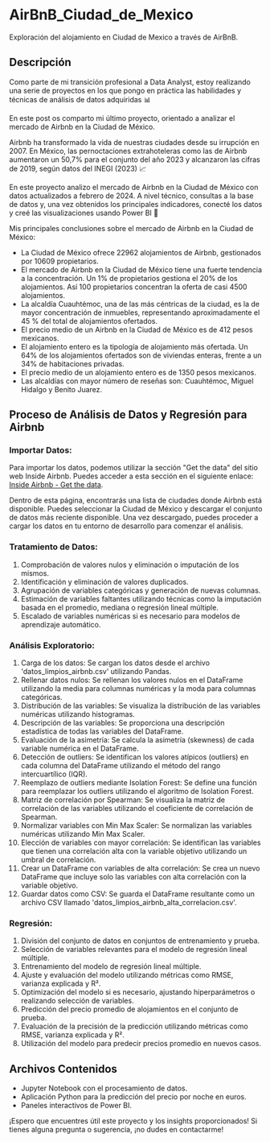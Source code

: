 # AirBnB_Ciudad_de_Mexico
 Exploración del alojamiento en Ciudad de Mexico a través de AirBnB.


## Descripción
Como parte de mi transición profesional a Data Analyst, estoy realizando una serie de proyectos en los que pongo en práctica las habilidades y técnicas de análisis de datos adquiridas 📊

En este post os comparto mi último proyecto, orientado a analizar el mercado de Airbnb en la Ciudad de México.

Airbnb ha transformado la vida de nuestras ciudades desde su irrupción en 2007. En México, las pernoctaciones extrahoteleras como las de Airbnb aumentaron un 50,7% para el conjunto del año 2023 y alcanzaron las cifras de 2019, según datos del INEGI (2023) 📈

En este proyecto analizo el mercado de Airbnb en la Ciudad de México con datos actualizados a febrero de 2024. A nivel técnico, consultas a la base de datos y, una vez obtenidos los principales indicadores, conecté los datos y creé las visualizaciones usando Power BI 📶

Mis principales conclusiones sobre el mercado de Airbnb en la Ciudad de México:

- La Ciudad de México ofrece 22962 alojamientos de Airbnb, gestionados por 10609 propietarios.
- El mercado de Airbnb en la Ciudad de México tiene una fuerte tendencia a la concentración. Un 1% de propietarios gestiona el 20% de los alojamientos. Así 100 propietarios concentran la oferta de casi 4500 alojamientos.
- La alcaldía Cuauhtémoc, una de las más céntricas de la ciudad, es la de mayor concentración de inmuebles, representando aproximadamente el 45 % del total de alojamientos ofertados.
- El precio medio de un Airbnb en la Ciudad de México es de 412 pesos mexicanos.
- El alojamiento entero es la tipología de alojamiento más ofertada. Un 64% de los alojamientos ofertados son de viviendas enteras, frente a un 34% de habitaciones privadas.
- El precio medio de un alojamiento entero es de 1350 pesos mexicanos.
- Las alcaldías con mayor número de reseñas son: Cuauhtémoc, Miguel Hidalgo y Benito Juarez.

## Proceso de Análisis de Datos y Regresión para Airbnb

### Importar Datos:
Para importar los datos, podemos utilizar la sección "Get the data" del sitio web Inside Airbnb. Puedes acceder a esta sección en el siguiente enlace: [Inside Airbnb - Get the data](http://insideairbnb.com/get-the-data.html).

Dentro de esta página, encontrarás una lista de ciudades donde Airbnb está disponible. Puedes seleccionar la Ciudad de México y descargar el conjunto de datos más reciente disponible. Una vez descargado, puedes proceder a cargar los datos en tu entorno de desarrollo para comenzar el análisis.

### Tratamiento de Datos:
1. Comprobación de valores nulos y eliminación o imputación de los mismos.
2. Identificación y eliminación de valores duplicados.
3. Agrupación de variables categóricas y generación de nuevas columnas.
4. Estimación de variables faltantes utilizando técnicas como la imputación basada en el promedio, mediana o regresión lineal múltiple.
5. Escalado de variables numéricas si es necesario para modelos de aprendizaje automático.

### Análisis Exploratorio:
1. Carga de los datos: Se cargan los datos desde el archivo 'datos_limpios_airbnb.csv' utilizando Pandas.
2. Rellenar datos nulos: Se rellenan los valores nulos en el DataFrame utilizando la media para columnas numéricas y la moda para columnas categóricas.
3. Distribución de las variables: Se visualiza la distribución de las variables numéricas utilizando histogramas.
4. Descripción de las variables: Se proporciona una descripción estadística de todas las variables del DataFrame.
5. Evaluación de la asimetría: Se calcula la asimetría (skewness) de cada variable numérica en el DataFrame.
6. Detección de outliers: Se identifican los valores atípicos (outliers) en cada columna del DataFrame utilizando el método del rango intercuartílico (IQR).
7. Reemplazo de outliers mediante Isolation Forest: Se define una función para reemplazar los outliers utilizando el algoritmo de Isolation Forest.
8. Matriz de correlación por Spearman: Se visualiza la matriz de correlación de las variables utilizando el coeficiente de correlación de Spearman.
9. Normalizar variables con Min Max Scaler: Se normalizan las variables numéricas utilizando Min Max Scaler.
10. Elección de variables con mayor correlación: Se identifican las variables que tienen una correlación alta con la variable objetivo utilizando un umbral de correlación.
11. Crear un DataFrame con variables de alta correlación: Se crea un nuevo DataFrame que incluye solo las variables con alta correlación con la variable objetivo.
12. Guardar datos como CSV: Se guarda el DataFrame resultante como un archivo CSV llamado 'datos_limpios_airbnb_alta_correlacion.csv'.

### Regresión:
1. División del conjunto de datos en conjuntos de entrenamiento y prueba.
2. Selección de variables relevantes para el modelo de regresión lineal múltiple.
3. Entrenamiento del modelo de regresión lineal múltiple.
4. Ajuste y evaluación del modelo utilizando métricas como RMSE, varianza explicada y R².
5. Optimización del modelo si es necesario, ajustando hiperparámetros o realizando selección de variables.
6. Predicción del precio promedio de alojamientos en el conjunto de prueba.
7. Evaluación de la precisión de la predicción utilizando métricas como RMSE, varianza explicada y R².
8. Utilización del modelo para predecir precios promedio en nuevos casos.

## Archivos Contenidos
- Jupyter Notebook con el procesamiento de datos.
- Aplicación Python para la predicción del precio por noche en euros.
- Paneles interactivos de Power BI.

¡Espero que encuentres útil este proyecto y los insights proporcionados! Si tienes alguna pregunta o sugerencia, ¡no dudes en contactarme!
```
